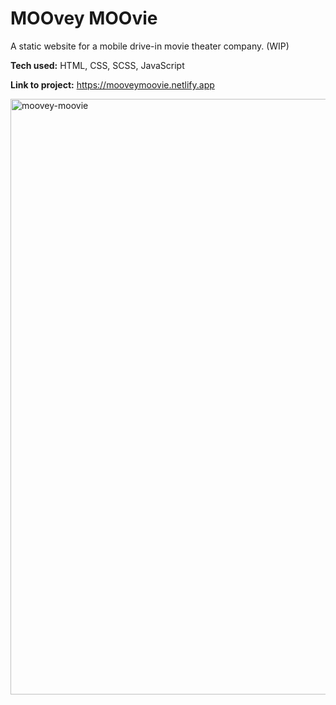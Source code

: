 # MOOvey MOOvie
A static website for a mobile drive-in movie theater company. (WIP)

**Tech used:** HTML, CSS, SCSS, JavaScript

**Link to project:** https://mooveymoovie.netlify.app

<img width="953" alt="moovey-moovie" src="https://user-images.githubusercontent.com/106822556/220953838-7d191b16-641b-43aa-8277-09e16515f97c.png">
